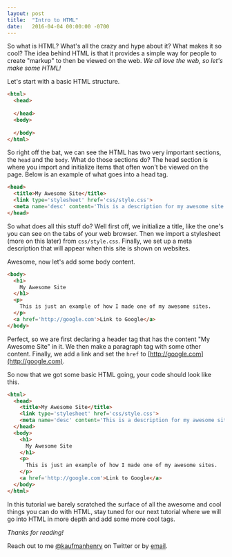 ```yaml
---
layout: post
title:  "Intro to HTML"
date:   2016-04-04 00:00:00 -0700
---
```


So what is HTML? What's all the crazy and hype about it? What makes it so cool? The idea behind HTML is that it provides a simple way for people to create "markup" to then be viewed on the web. *We all love the web, so let's make some HTML!*

Let's start with a basic HTML structure.

```html
<html>
  <head>
    
  </head>
  <body>
    
  </body>
</html>
```

So right off the bat, we can see the HTML has two very important sections, the `head` and the `body`. What do those sections do? The head section is where you import and initialize items that often won't be viewed on the page. Below is an example of what goes into a head tag.

```html
<head>
  <title>My Awesome Site</title>
  <link type='stylesheet' href='css/style.css'>
  <meta name='desc' content='This is a description for my awesome site.'>
</head>
```

So what does all this stuff do? Well first off, we initialize a title, like the one's you can see on the tabs of your web browser. Then we import a stylesheet (more on this later) from `css/style.css`. Finally, we set up a meta description that will appear when this site is shown on websites.

Awesome, now let's add some body content.

```html
<body>
  <h1>
    My Awesome Site
  </h1>
  <p>
    This is just an example of how I made one of my awesome sites.
  </p>
  <a href='http://google.com'>Link to Google</a>
</body>
```

Perfect, so we are first declaring a header tag that has the content "My Awesome Site" in it. We then make a paragraph tag with some other content. Finally, we add a link and set the `href` to [http://google.com](http://google.com).

So now that we got some basic HTML going, your code should look like this.

```html
<html>
  <head>
    <title>My Awesome Site</title>
    <link type='stylesheet' href='css/style.css'>
    <meta name='desc' content='This is a description for my awesome site.'>
  </head>
  <body>
    <h1>
      My Awesome Site
    </h1>
    <p>
      This is just an example of how I made one of my awesome sites.
    </p>
    <a href='http://google.com'>Link to Google</a>
  </body>
</html>
```

In this tutorial we barely scratched the surface of all the awesome and cool things you can do with HTML, stay tuned for our next tutorial where we will go into HTML in more depth and add some more cool tags.

_Thanks for reading!_

Reach out to me [@kaufmanhenry](https://twitter.com/kaufmanhenry) on Twitter or by [email](mailto:hello@henrykaufman.me).
